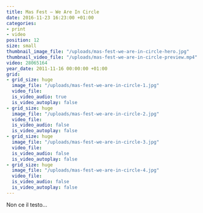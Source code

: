 ```yaml
---
title: Mas Fest – We Are In Circle
date: 2016-11-23 16:23:00 +01:00
categories:
- print
- video
position: 12
size: small
thumbnail_image_file: "/uploads/mas-fest-we-are-in-circle-hero.jpg"
thumbnail_video_file: "/uploads/mas-fest-we-are-in-circle-preview.mp4"
video: 28065164
year_date: 2011-11-16 00:00:00 +01:00
grid:
- grid_size: huge
  image_file: "/uploads/mas-fest-we-are-in-circle-1.jpg"
  video_file: 
  is_video_audio: true
  is_video_autoplay: false
- grid_size: huge
  image_file: "/uploads/mas-fest-we-are-in-circle-2.jpg"
  video_file: 
  is_video_audio: false
  is_video_autoplay: false
- grid_size: huge
  image_file: "/uploads/mas-fest-we-are-in-circle-3.jpg"
  video_file: 
  is_video_audio: false
  is_video_autoplay: false
- grid_size: huge
  image_file: "/uploads/mas-fest-we-are-in-circle-4.jpg"
  video_file: 
  is_video_audio: false
  is_video_autoplay: false
---
```


Non ce il testo…